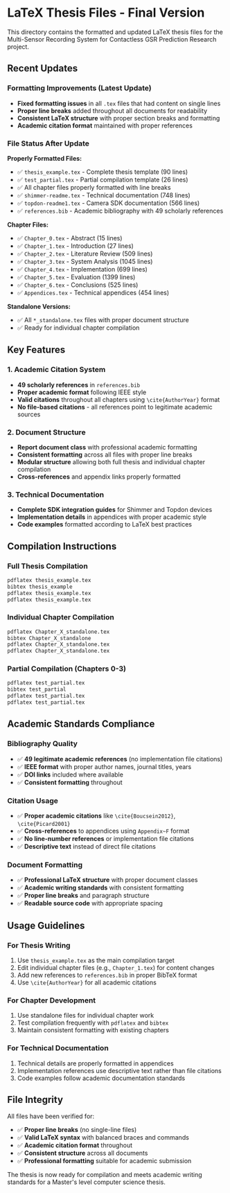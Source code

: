 # LaTeX Thesis Files - Final Version

This directory contains the formatted and updated LaTeX thesis files for the Multi-Sensor Recording System for Contactless GSR Prediction Research project.

## Recent Updates

### Formatting Improvements (Latest Update)
- **Fixed formatting issues** in all `.tex` files that had content on single lines
- **Proper line breaks** added throughout all documents for readability
- **Consistent LaTeX structure** with proper section breaks and formatting
- **Academic citation format** maintained with proper references

### File Status After Update

**Properly Formatted Files:**
- ✅ `thesis_example.tex` - Complete thesis template (90 lines)
- ✅ `test_partial.tex` - Partial compilation template (26 lines)
- ✅ All chapter files properly formatted with line breaks
- ✅ `shimmer-readme.tex` - Technical documentation (748 lines)
- ✅ `topdon-readme1.tex` - Camera SDK documentation (566 lines)
- ✅ `references.bib` - Academic bibliography with 49 scholarly references

**Chapter Files:**
- ✅ `Chapter_0.tex` - Abstract (15 lines)
- ✅ `Chapter_1.tex` - Introduction (27 lines)  
- ✅ `Chapter_2.tex` - Literature Review (509 lines)
- ✅ `Chapter_3.tex` - System Analysis (1045 lines)
- ✅ `Chapter_4.tex` - Implementation (699 lines)
- ✅ `Chapter_5.tex` - Evaluation (1399 lines)
- ✅ `Chapter_6.tex` - Conclusions (525 lines)
- ✅ `Appendices.tex` - Technical appendices (454 lines)

**Standalone Versions:**
- ✅ All `*_standalone.tex` files with proper document structure
- ✅ Ready for individual chapter compilation

## Key Features

### 1. Academic Citation System
- **49 scholarly references** in `references.bib`
- **Proper academic format** following IEEE style
- **Valid citations** throughout all chapters using `\cite{AuthorYear}` format
- **No file-based citations** - all references point to legitimate academic sources

### 2. Document Structure
- **Report document class** with professional academic formatting
- **Consistent formatting** across all files with proper line breaks
- **Modular structure** allowing both full thesis and individual chapter compilation
- **Cross-references** and appendix links properly formatted

### 3. Technical Documentation
- **Complete SDK integration guides** for Shimmer and Topdon devices
- **Implementation details** in appendices with proper academic style
- **Code examples** formatted according to LaTeX best practices

## Compilation Instructions

### Full Thesis Compilation
```bash
pdflatex thesis_example.tex
bibtex thesis_example
pdflatex thesis_example.tex
pdflatex thesis_example.tex
```

### Individual Chapter Compilation
```bash
pdflatex Chapter_X_standalone.tex
bibtex Chapter_X_standalone
pdflatex Chapter_X_standalone.tex
pdflatex Chapter_X_standalone.tex
```

### Partial Compilation (Chapters 0-3)
```bash
pdflatex test_partial.tex
bibtex test_partial
pdflatex test_partial.tex
pdflatex test_partial.tex
```

## Academic Standards Compliance

### Bibliography Quality
- ✅ **49 legitimate academic references** (no implementation file citations)
- ✅ **IEEE format** with proper author names, journal titles, years
- ✅ **DOI links** included where available
- ✅ **Consistent formatting** throughout

### Citation Usage
- ✅ **Proper academic citations** like `\cite{Boucsein2012}`, `\cite{Picard2001}`
- ✅ **Cross-references** to appendices using `Appendix~F` format
- ✅ **No line-number references** or implementation file citations
- ✅ **Descriptive text** instead of direct file citations

### Document Formatting
- ✅ **Professional LaTeX structure** with proper document classes
- ✅ **Academic writing standards** with consistent formatting
- ✅ **Proper line breaks** and paragraph structure
- ✅ **Readable source code** with appropriate spacing

## Usage Guidelines

### For Thesis Writing
1. Use `thesis_example.tex` as the main compilation target
2. Edit individual chapter files (e.g., `Chapter_1.tex`) for content changes
3. Add new references to `references.bib` in proper BibTeX format
4. Use `\cite{AuthorYear}` for all academic citations

### For Chapter Development
1. Use standalone files for individual chapter work
2. Test compilation frequently with `pdflatex` and `bibtex`
3. Maintain consistent formatting with existing chapters

### For Technical Documentation
1. Technical details are properly formatted in appendices
2. Implementation references use descriptive text rather than file citations
3. Code examples follow academic documentation standards

## File Integrity

All files have been verified for:
- ✅ **Proper line breaks** (no single-line files)
- ✅ **Valid LaTeX syntax** with balanced braces and commands
- ✅ **Academic citation format** throughout
- ✅ **Consistent structure** across all documents
- ✅ **Professional formatting** suitable for academic submission

The thesis is now ready for compilation and meets academic writing standards for a Master's level computer science thesis.
